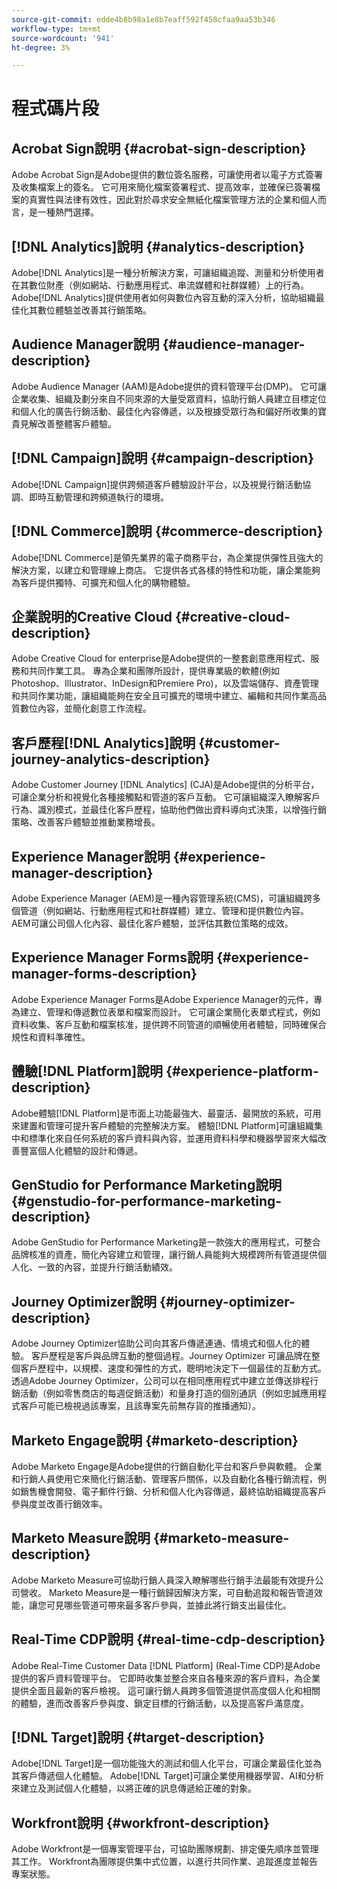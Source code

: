 ```yaml
---
source-git-commit: edde4b8b98a1e8b7eaff592f458cfaa9aa53b346
workflow-type: tm+mt
source-wordcount: '941'
ht-degree: 3%

---
```

# 程式碼片段

## Acrobat Sign說明 {#acrobat-sign-description}

Adobe Acrobat Sign是Adobe提供的數位簽名服務，可讓使用者以電子方式簽署及收集檔案上的簽名。 它可用來簡化檔案簽署程式、提高效率，並確保已簽署檔案的真實性與法律有效性，因此對於尋求安全無紙化檔案管理方法的企業和個人而言，是一種熱門選擇。

## [!DNL Analytics]說明 {#analytics-description}

Adobe[!DNL Analytics]是一種分析解決方案，可讓組織追蹤、測量和分析使用者在其數位財產（例如網站、行動應用程式、串流媒體和社群媒體）上的行為。 Adobe[!DNL Analytics]提供使用者如何與數位內容互動的深入分析，協助組織最佳化其數位體驗並改善其行銷策略。

## Audience Manager說明 {#audience-manager-description}

Adobe Audience Manager (AAM)是Adobe提供的資料管理平台(DMP)。 它可讓企業收集、組織及劃分來自不同來源的大量受眾資料，協助行銷人員建立目標定位和個人化的廣告行銷活動、最佳化內容傳遞，以及根據受眾行為和偏好所收集的寶貴見解改善整體客戶體驗。

## [!DNL Campaign]說明 {#campaign-description}

Adobe[!DNL Campaign]提供跨頻道客戶體驗設計平台，以及視覺行銷活動協調、即時互動管理和跨頻道執行的環境。

## [!DNL Commerce]說明 {#commerce-description}

Adobe[!DNL Commerce]是領先業界的電子商務平台，為企業提供彈性且強大的解決方案，以建立和管理線上商店。 它提供各式各樣的特性和功能，讓企業能夠為客戶提供獨特、可擴充和個人化的購物體驗。

## 企業說明的Creative Cloud {#creative-cloud-description}

Adobe Creative Cloud for enterprise是Adobe提供的一整套創意應用程式、服務和共同作業工具。 專為企業和團隊所設計，提供專業級的軟體(例如Photoshop、Illustrator、InDesign和Premiere Pro)，以及雲端儲存、資產管理和共同作業功能，讓組織能夠在安全且可擴充的環境中建立、編輯和共同作業高品質數位內容，並簡化創意工作流程。

## 客戶歷程[!DNL Analytics]說明 {#customer-journey-analytics-description}

Adobe Customer Journey [!DNL Analytics] (CJA)是Adobe提供的分析平台，可讓企業分析和視覺化各種接觸點和管道的客戶互動。 它可讓組織深入瞭解客戶行為、識別模式，並最佳化客戶歷程，協助他們做出資料導向式決策，以增強行銷策略、改善客戶體驗並推動業務增長。

## Experience Manager說明 {#experience-manager-description}

Adobe Experience Manager (AEM)是一種內容管理系統(CMS)，可讓組織跨多個管道（例如網站、行動應用程式和社群媒體）建立、管理和提供數位內容。 AEM可讓公司個人化內容、最佳化客戶體驗，並評估其數位策略的成效。

## Experience Manager Forms說明 {#experience-manager-forms-description}

Adobe Experience Manager Forms是Adobe Experience Manager的元件，專為建立、管理和傳遞數位表單和檔案而設計。 它可讓企業簡化表單式程式，例如資料收集、客戶互動和檔案核准，提供跨不同管道的順暢使用者體驗，同時確保合規性和資料準確性。

## 體驗[!DNL Platform]說明 {#experience-platform-description}

Adobe體驗[!DNL Platform]是市面上功能最強大、最靈活、最開放的系統，可用來建置和管理可提升客戶體驗的完整解決方案。 體驗[!DNL Platform]可讓組織集中和標準化來自任何系統的客戶資料與內容，並運用資料科學和機器學習來大幅改善豐富個人化體驗的設計和傳遞。


## GenStudio for Performance Marketing說明 {#genstudio-for-performance-marketing-description}

Adobe GenStudio for Performance Marketing是一款強大的應用程式，可整合品牌核准的資產，簡化內容建立和管理，讓行銷人員能夠大規模跨所有管道提供個人化、一致的內容，並提升行銷活動績效。

## Journey Optimizer說明 {#journey-optimizer-description}

Adobe Journey Optimizer協助公司向其客戶傳遞連通、情境式和個人化的體驗。 客戶歷程是客戶與品牌互動的整個過程。Journey Optimizer 可讓品牌在整個客戶歷程中，以規模、速度和彈性的方式，聰明地決定下一個最佳的互動方式。 透過Adobe Journey Optimizer，公司可以在相同應用程式中建立並傳送排程行銷活動（例如零售商店的每週促銷活動）和量身打造的個別通訊（例如忠誠應用程式客戶可能已檢視過該專案，且該專案先前無存貨的推播通知）。

## Marketo Engage說明 {#marketo-description}

Adobe Marketo Engage是Adobe提供的行銷自動化平台和客戶參與軟體。 企業和行銷人員使用它來簡化行銷活動、管理客戶關係，以及自動化各種行銷流程，例如銷售機會開發、電子郵件行銷、分析和個人化內容傳遞，最終協助組織提高客戶參與度並改善行銷效率。

## Marketo Measure說明 {#marketo-measure-description}

Adobe Marketo Measure可協助行銷人員深入瞭解哪些行銷手法最能有效提升公司營收。 Marketo Measure是一種行銷歸因解決方案，可自動追蹤和報告管道效能，讓您可見哪些管道可帶來最多客戶參與，並據此將行銷支出最佳化。

## Real-Time CDP說明 {#real-time-cdp-description}

Adobe Real-Time Customer Data [!DNL Platform] (Real-Time CDP)是Adobe提供的客戶資料管理平台。 它即時收集並整合來自各種來源的客戶資料，為企業提供全面且最新的客戶檢視。 這可讓行銷人員跨多個管道提供高度個人化和相關的體驗，進而改善客戶參與度、鎖定目標的行銷活動，以及提高客戶滿意度。

## [!DNL Target]說明 {#target-description}

Adobe[!DNL Target]是一個功能強大的測試和個人化平台，可讓企業最佳化並為其客戶傳遞個人化體驗。 Adobe[!DNL Target]可讓企業使用機器學習、AI和分析來建立及測試個人化體驗，以將正確的訊息傳遞給正確的對象。

## Workfront說明 {#workfront-description}

Adobe Workfront是一個專案管理平台，可協助團隊規劃、排定優先順序並管理其工作。 Workfront為團隊提供集中式位置，以進行共同作業、追蹤進度並報告專案狀態。
